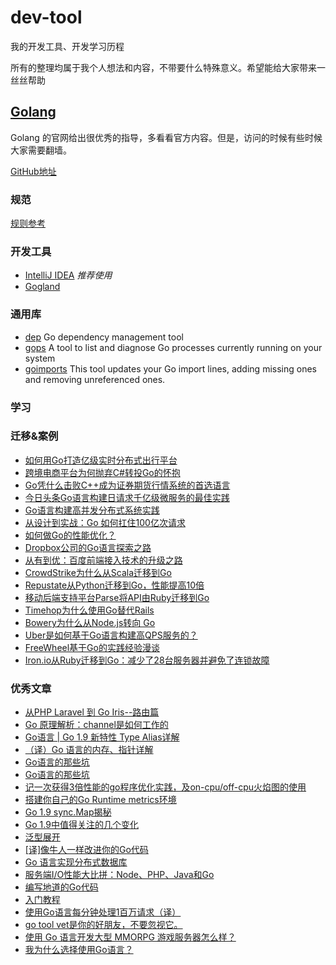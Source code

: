 # dev-tool
我的开发工具、开发学习历程

所有的整理均属于我个人想法和内容，不带要什么特殊意义。希望能给大家带来一丝丝帮助

## [Golang](http://golang.org/)
Golang 的官网给出很优秀的指导，多看看官方内容。但是，访问的时候有些时候大家需要翻墙。

[GitHub地址](https://github.com/golang)

### 规范
[规则参考](go.md)

### 开发工具
- [IntelliJ IDEA](https://www.jetbrains.com/idea/?iceinto) *推荐使用*
- [Gogland](https://www.jetbrains.com/go/?iceinto)

### 通用库
- [dep](https://github.com/golang/dep) Go dependency management tool
- [gops](https://github.com/google/gops) A tool to list and diagnose Go processes currently running on your system
- [goimports](https://github.com/bradfitz/goimports) This tool updates your Go import lines, adding missing ones and
removing unreferenced ones.

### 学习

### 迁移&案例
- [如何用Go打造亿级实时分布式出行平台](https://mp.weixin.qq.com/s/iy1JfYb7E4t8mByx_P_OyA)
- [跨境电商平台为何抛弃C#转投Go的怀抱](https://mp.weixin.qq.com/s/4lV0EwrwGsnUKiYwb3dMjw)
- [Go凭什么击败C++成为证券期货行情系统的首选语言](https://mp.weixin.qq.com/s/GWXog6Mg1xr35k5Oyxxr3g)
- [今日头条Go语言构建日请求千亿级微服务的最佳实践](https://mp.weixin.qq.com/s?__biz=MzIwMjE5MDU4OA==&mid=2653121987&idx=1&sn=bd7d32ef72412b725384a9bb39a19859&chksm=8d35b650ba423f46f44ce6f3ceb65e933470309e386231118ae04aa1f7fa38b2f99a3538ff50&mpshare=1&scene=1&srcid=0719zW0CI9ZiHbPUXigmg2GI#rd)
- [Go语言构建高并发分布式系统实践](https://mp.weixin.qq.com/s?__biz=MjM5NzAwNDI4Mg==&amp;mid=209282398&amp;idx=1&amp;sn=9ffef32b3ab93d1e239c9dc753a3a9bb&amp;scene=1#rd)
- [从设计到实战：Go 如何扛住100亿次请求](https://mp.weixin.qq.com/s?__biz=MjM5OTcxMzE0MQ==&mid=2653369890&idx=1&sn=254cb7771b85bb5bfecad761cec9ad62&chksm=bce4d6388b935f2e396bf03e1d49f76375e253bb7e76a482b6286dd300b3fa1009914324b784&mpshare=1&scene=1&srcid=04257RP0UnQm6EyBKLzXYHNh#rd)
- [如何做Go的性能优化？](https://zhuanlan.zhihu.com/p/27800985)
- [Dropbox公司的Go语言探索之路](http://www.infoq.com/cn/news/2017/07/Dropbox-company-go-explore)
- [从有到优：百度前端接入技术的升级之路](http://www.infoq.com/cn/articles/baidu-frontend-optimization)
- [CrowdStrike为什么从Scala迁移到Go](http://www.infoq.com/cn/news/2015/12/CrowdStrike-Scala-Go)
- [Repustate从Python迁移到Go，性能提高10倍](http://www.infoq.com/cn/news/2015/09/Repustate-Python-Falcon)
- [移动后端支持平台Parse将API由Ruby迁移到Go](http://www.infoq.com/cn/news/2015/06/Ruby-Go-API-Parse)
- [Timehop为什么使用Go替代Rails](http://www.infoq.com/cn/news/2015/03/timehop-go-replace-rails)
- [Bowery为什么从Node.js转向 Go](http://www.infoq.com/cn/news/2015/02/bowery-node-js-turn-to-go)
- [Uber是如何基于Go语言构建高QPS服务的？](http://www.infoq.com/cn/articles/uber-build-high-qps-services)
- [FreeWheel基于Go的实践经验漫谈](http://www.infoq.com/cn/news/2017/06/freewheel-experience-on-go)
- [Iron.io从Ruby迁移到Go：减少了28台服务器并避免了连锁故障](http://www.infoq.com/cn/news/2013/03/ruby-to-go)

### 优秀文章
- [从PHP Laravel 到 Go Iris--路由篇](https://yuanxuxu.com/2017/09/11/cong-php-laraveldao-go-iris-lu-you-pian/)
- [Go 原理解析：channel是如何工作的](https://mp.weixin.qq.com/s/kBimHA6KPsjtOJkkJEyRHw)
- [Go语言 | Go 1.9 新特性 Type Alias详解](http://www.flysnow.org/2017/08/26/go-1-9-type-alias.html)
- [（译）Go 语言的内存、指针详解](http://www.jianshu.com/p/44b9429d7bef)
- [Go语言的那些坑](https://i6448038.github.io/2017/07/28/Go语言的那些坑)
- [Go语言的那些坑](https://i6448038.github.io/2017/07/28/Go语言的那些坑)
- [记一次获得3倍性能的go程序优化实践，及on-cpu/off-cpu火焰图的使用](https://mp.weixin.qq.com/s/9IKaXeWTiiQTFlvZzxgsEA)
- [搭建你自己的Go Runtime metrics环境](http://tonybai.com/2017/07/04/setup-go-runtime-metrics-for-yourself/)
- [Go 1.9 sync.Map揭秘](http://colobu.com/2017/07/11/dive-into-sync-Map/)
- [Go 1.9中值得关注的几个变化](http://tonybai.com/2017/07/14/some-changes-in-go-1-9/)
- [泛型展开](http://v2p.ro/generics.cn.html)
- [[译]像牛人一样改进你的Go代码](http://colobu.com/2017/06/27/Lint-your-golang-code-like-a-mad-man/)
- [Go 语言实现分布式数据库](https://happyer.github.io/2017/06/26/2017-06-26-sharekv/)
- [服务端I/O性能大比拼：Node、PHP、Java和Go](http://www.itran.cc/2017/05/17/server-side-io-performance-node-php-java-go/)
- [编写地道的Go代码](http://colobu.com/2017/02/07/write-idiomatic-golang-codes/)
- [入门教程](https://github.com/zoeminghong/go-library)
- [使用Go语言每分钟处理1百万请求（译）](https://github.com/itfanr/articles-about-golang/blob/master/2016-10/1.handling-1-million-requests-per-minute-with-golang.md)
- [go tool vet是你的好朋友，不要忽视它。](https://github.com/itfanr/articles-about-golang/blob/master/2017-03/if-you-code-in-go-dont-forget-to-vet.md)
- [使用 Go 语言开发大型 MMORPG 游戏服务器怎么样？](https://www.zhihu.com/question/21098952/answer/47703631)
- [我为什么选择使用Go语言？](https://mp.weixin.qq.com/s?__biz=MzA4NTU2MTg3MQ==&mid=405835997&idx=1&sn=50bbe18cadbebdc71f555b0463d039e6&scene=0#wechat_redirect)
